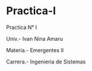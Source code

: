 # Practica-I

Practica N° I     

Univ.- Ivan Nina Amaru

Materia.- Emergentes II

Carrera.- Ingenieria de Sistemas

